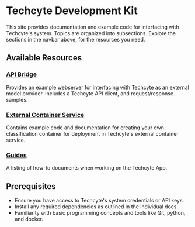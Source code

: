 # Techcyte Development Kit

This site provides documentation and example code for interfacing with Techcyte's system. Topics are organized into subsections. Explore the sections in the navbar above, for the resources you need.


## Available Resources

### [API Bridge](./api-bridge.md)
Provides an example webserver for interfacing with Techcyte as an external model provider. Includes a Techcyte API client, and request/response samples.

### [External Container Service](./external-container-service.md)
Contains example code and documentation for creating your own classification container for deployment in Techcyte's external container service.

### [Guides](./guides/index.md)
A listing of how-to documents when working on the Techcyte App.

## Prerequisites

- Ensure you have access to Techcyte's system credentials or API keys.
- Install any required dependencies as outlined in the individual docs.
- Familiarity with basic programming concepts and tools like Git, python, and docker.
